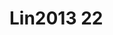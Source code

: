 <a name="material" />

# Lin2013 22
<script type="application/ld+json">
  {
    "@context": "https://schema.org/",
    "@type": "ChemicalSubstance",
    "http://purl.org/dc/terms/conformsTo":
      {
        "@type": "CreativeWork",
        "@id": "https://bioschemas.org/profiles/ChemicalSubstance/0.4-RELEASE/"
      },
    "@id": "https://egonw.github.io/nanowiki/nanowiki469.html#material",
    "name": "Lin2013 22",
    "sameAs": "http://127.0.0.1/mediawiki/index.php/Special:URIResolver/Lin2013_22"
  }
</script>

